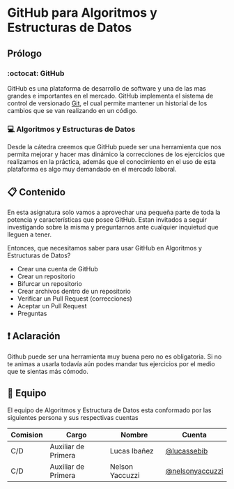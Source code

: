# GitHub para Algoritmos y Estructuras de Datos

## Prólogo

### :octocat: GitHub

GitHub es una plataforma de desarrollo de software y una de las mas grandes e importantes en el mercado. GitHub implementa el sistema de control de versionado [Git](https://git-scm.com/), el cual permite mantener un historial de los cambios que se van realizando en un código.

### :computer: Algoritmos y Estructuras de Datos

Desde la cátedra creemos que GitHub puede ser una herramienta que nos permita mejorar y hacer mas dinámico la correcciones de los ejercicios que realizamos en la práctica, además que el conocimiento en el uso de esta plataforma es algo muy demandado en el mercado laboral.

## :clipboard: Contenido

En esta asignatura solo vamos a aprovechar una pequeña parte de toda la potencia y características que posee GitHub. Estan invitados a seguir investigando sobre la misma y preguntarnos ante cualquier inquietud que lleguen a tener.

Entonces, que necesitamos saber para usar GitHub en Algoritmos y Estructuras de Datos?

- Crear una cuenta de GitHub
- Crear un repositorio
- Bifurcar un repositorio
- Crear archivos dentro de un repositorio
- Verificar un Pull Request (correcciones)
- Aceptar un Pull Request
- Preguntas

## :exclamation: Aclaración

Github puede ser una herramienta muy buena pero no es obligatoria. Si no te animas a usarla todavía aún podes mandar tus ejercicios por el medio que te sientas más cómodo.

## :school: Equipo

El equipo de Algoritmos y Estructura de Datos esta conformado por las siguientes persona y sus respectivas cuentas

| Comision | Cargo | Nombre | Cuenta | 
|---|---|---|---|
| C/D | Auxiliar de Primera | Lucas Ibañez |  [@lucassebib](https://github.com/lucassebib) |
| C/D | Auxiliar de Primera | Nelson Yaccuzzi |  [@nelsonyaccuzzi](https://github.com/nelsonyaccuzzi) |
